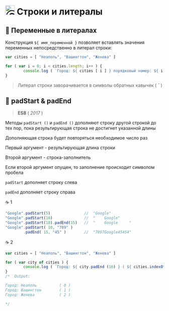 # <img src="https://avatars2.githubusercontent.com/u/19735284?s=40&v=4" width="30" title="Ⓒ Irina Fylyppova ( garevna ) 2019"/> Строки и литералы

## :ledger: Переменные в литералах

Конструкция `${ имя_переменной }` позволяет вставлять значения переменных непосредственно в литерал строки:

```javascript
var cities = [ "Неаполь", "Вашингтон", "Женева" ]

for ( var i = 0; i < cities.length; i++ ) {
        console.log ( `Город: ${ cities [ i ] } порядковый номер: ${ i }` )
}
```
> Литерал строки заворачивается в символы обратных кавычек ( **`** )

## :ledger: padStart & padEnd
> **ES8** ( *2017* )

Методы `padStart ()` и `padEnd ()` дополняют строку другой строкой до тех пор, пока результирующая строка не достигнет указанной длины

Дополняющая строка будет повторяться необходимое число раз

Первый аргумент - результирующая длина строки

Второй аргумент - строка-заполнитель

Если второй аргумент опущен, то заполнение происходит символом пробела

`padStart` дополняет строку слева

`padEnd`  дополняет строку справа

☕ 1

```javascript
"Google".padStart(5)               //  "Google"
"Google".padStart(10)              //  "    Google"
"Google".padStart(10).padEnd(15)   //  "    Google     "
"Google".padStart( 10, "789" )
        .padEnd( 15, "45" )        //  "7897Google45454"
```

☕ 2
```javascript
var cities = [ "Неаполь", "Вашингтон", "Женева" ]

for ( var city of cities ) {
        console.log ( `Город: ${ city.padEnd (16) } ( ${ cities.indexOf ( city ) } )` )
}
/*  Output:

Город: Неаполь          ( 0 )
Город: Вашингтон        ( 1 )
Город: Женева           ( 2 )

*/
```
